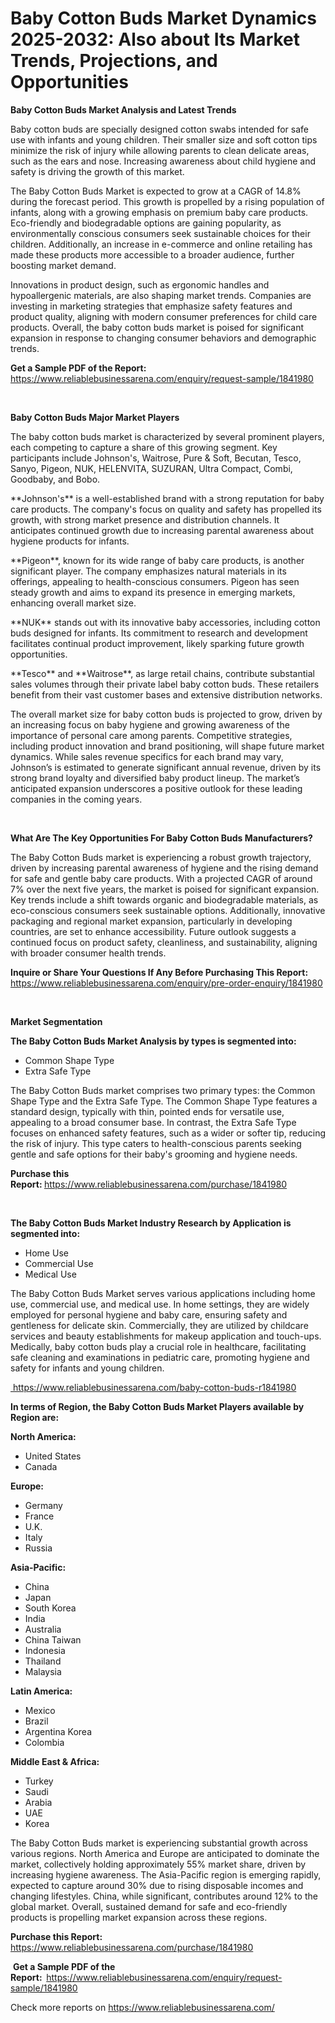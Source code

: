 <p><h1>Baby Cotton Buds Market Dynamics 2025-2032: Also about Its Market Trends, Projections, and Opportunities</h1></p><p><strong>Baby Cotton Buds Market Analysis and Latest Trends</strong></p>
<p><p>Baby cotton buds are specially designed cotton swabs intended for safe use with infants and young children. Their smaller size and soft cotton tips minimize the risk of injury while allowing parents to clean delicate areas, such as the ears and nose. Increasing awareness about child hygiene and safety is driving the growth of this market.</p><p>The Baby Cotton Buds Market is expected to grow at a CAGR of 14.8% during the forecast period. This growth is propelled by a rising population of infants, along with a growing emphasis on premium baby care products. Eco-friendly and biodegradable options are gaining popularity, as environmentally conscious consumers seek sustainable choices for their children. Additionally, an increase in e-commerce and online retailing has made these products more accessible to a broader audience, further boosting market demand. </p><p>Innovations in product design, such as ergonomic handles and hypoallergenic materials, are also shaping market trends. Companies are investing in marketing strategies that emphasize safety features and product quality, aligning with modern consumer preferences for child care products. Overall, the baby cotton buds market is poised for significant expansion in response to changing consumer behaviors and demographic trends.</p></p>
<p><strong>Get a Sample PDF of the Report:&nbsp;</strong> <a href="https://www.reliablebusinessarena.com/enquiry/request-sample/1841980?utm_campaign=2958&utm_medium=2&utm_source=Github&utm_content=ia&utm_term=26032025&utm_id=baby-cotton-buds">https://www.reliablebusinessarena.com/enquiry/request-sample/1841980</a></p>
<p>&nbsp;</p>
<p><strong>Baby Cotton Buds Major Market Players</strong></p>
<p><p>The baby cotton buds market is characterized by several prominent players, each competing to capture a share of this growing segment. Key participants include Johnson's, Waitrose, Pure & Soft, Becutan, Tesco, Sanyo, Pigeon, NUK, HELENVITA, SUZURAN, Ultra Compact, Combi, Goodbaby, and Bobo.</p><p>**Johnson's** is a well-established brand with a strong reputation for baby care products. The company's focus on quality and safety has propelled its growth, with strong market presence and distribution channels. It anticipates continued growth due to increasing parental awareness about hygiene products for infants.</p><p>**Pigeon**, known for its wide range of baby care products, is another significant player. The company emphasizes natural materials in its offerings, appealing to health-conscious consumers. Pigeon has seen steady growth and aims to expand its presence in emerging markets, enhancing overall market size.</p><p>**NUK** stands out with its innovative baby accessories, including cotton buds designed for infants. Its commitment to research and development facilitates continual product improvement, likely sparking future growth opportunities.</p><p>**Tesco** and **Waitrose**, as large retail chains, contribute substantial sales volumes through their private label baby cotton buds. These retailers benefit from their vast customer bases and extensive distribution networks.</p><p>The overall market size for baby cotton buds is projected to grow, driven by an increasing focus on baby hygiene and growing awareness of the importance of personal care among parents. Competitive strategies, including product innovation and brand positioning, will shape future market dynamics. While sales revenue specifics for each brand may vary, Johnson’s is estimated to generate significant annual revenue, driven by its strong brand loyalty and diversified baby product lineup. The market’s anticipated expansion underscores a positive outlook for these leading companies in the coming years.</p></p>
<p>&nbsp;</p>
<p><strong>What Are The Key Opportunities For Baby Cotton Buds Manufacturers?</strong></p>
<p><p>The Baby Cotton Buds market is experiencing a robust growth trajectory, driven by increasing parental awareness of hygiene and the rising demand for safe and gentle baby care products. With a projected CAGR of around 7% over the next five years, the market is poised for significant expansion. Key trends include a shift towards organic and biodegradable materials, as eco-conscious consumers seek sustainable options. Additionally, innovative packaging and regional market expansion, particularly in developing countries, are set to enhance accessibility. Future outlook suggests a continued focus on product safety, cleanliness, and sustainability, aligning with broader consumer health trends.</p></p>
<p><strong>Inquire or Share Your Questions If Any Before Purchasing This Report:</strong> <a href="https://www.reliablebusinessarena.com/enquiry/pre-order-enquiry/1841980?utm_campaign=2958&utm_medium=2&utm_source=Github&utm_content=ia&utm_term=26032025&utm_id=baby-cotton-buds">https://www.reliablebusinessarena.com/enquiry/pre-order-enquiry/1841980</a></p>
<p>&nbsp;</p>
<p><strong>Market Segmentation</strong></p>
<p><strong>The Baby Cotton Buds Market Analysis by types is segmented into:</strong></p>
<p><ul><li>Common Shape Type</li><li>Extra Safe Type</li></ul></p>
<p><p>The Baby Cotton Buds market comprises two primary types: the Common Shape Type and the Extra Safe Type. The Common Shape Type features a standard design, typically with thin, pointed ends for versatile use, appealing to a broad consumer base. In contrast, the Extra Safe Type focuses on enhanced safety features, such as a wider or softer tip, reducing the risk of injury. This type caters to health-conscious parents seeking gentle and safe options for their baby's grooming and hygiene needs.</p></p>
<p><strong>Purchase this Report:&nbsp;</strong><a href="https://www.reliablebusinessarena.com/purchase/1841980?utm_campaign=2958&utm_medium=2&utm_source=Github&utm_content=ia&utm_term=26032025&utm_id=baby-cotton-buds">https://www.reliablebusinessarena.com/purchase/1841980</a></p>
<p>&nbsp;</p>
<p><strong>The Baby Cotton Buds Market Industry Research by Application is segmented into:</strong></p>
<p><ul><li>Home Use</li><li>Commercial Use</li><li>Medical Use</li></ul></p>
<p><p>The Baby Cotton Buds Market serves various applications including home use, commercial use, and medical use. In home settings, they are widely employed for personal hygiene and baby care, ensuring safety and gentleness for delicate skin. Commercially, they are utilized by childcare services and beauty establishments for makeup application and touch-ups. Medically, baby cotton buds play a crucial role in healthcare, facilitating safe cleaning and examinations in pediatric care, promoting hygiene and safety for infants and young children.</p></p>
<p><a href="https://www.reliablebusinessarena.com/baby-cotton-buds-r1841980?utm_campaign=2958&utm_medium=2&utm_source=Github&utm_content=ia&utm_term=26032025&utm_id=baby-cotton-buds">&nbsp;https://www.reliablebusinessarena.com/baby-cotton-buds-r1841980</a></p>
<p><strong>In terms of Region, the Baby Cotton Buds Market Players available by Region are:</strong></p>
<p>
    <p> <strong> North America: </strong>
        <ul>
            <li>United States</li>
            <li>Canada</li>
        </ul>
        </p> 
    <p> <strong> Europe: </strong>
        <ul>
            <li>Germany</li>
            <li>France</li>
            <li>U.K.</li>
            <li>Italy</li>
            <li>Russia</li>
        </ul>
        </p> 
    <p> <strong> Asia-Pacific: </strong>
        <ul>
            <li>China</li>
            <li>Japan</li>
            <li>South Korea</li>
            <li>India</li>
            <li>Australia</li>
            <li>China Taiwan</li>
            <li>Indonesia</li>
            <li>Thailand</li>
            <li>Malaysia</li>
        </ul>
        </p> 
    <p> <strong> Latin America: </strong>
        <ul>
            <li>Mexico</li>
            <li>Brazil</li>
            <li>Argentina Korea</li>
            <li>Colombia</li>
        </ul>
        </p> 
    <p> <strong> Middle East & Africa: </strong>
        <ul>
            <li>Turkey</li>
            <li>Saudi</li>
            <li>Arabia</li>
            <li>UAE</li>
            <li>Korea</li>
        </ul>
    </p>
    </p>
<p><p>The Baby Cotton Buds market is experiencing substantial growth across various regions. North America and Europe are anticipated to dominate the market, collectively holding approximately 55% market share, driven by increasing hygiene awareness. The Asia-Pacific region is emerging rapidly, expected to capture around 30% due to rising disposable incomes and changing lifestyles. China, while significant, contributes around 12% to the global market. Overall, sustained demand for safe and eco-friendly products is propelling market expansion across these regions.</p></p>
<p><strong>Purchase this Report: </strong><a href="https://www.reliablebusinessarena.com/purchase/1841980?utm_campaign=2958&utm_medium=2&utm_source=Github&utm_content=ia&utm_term=26032025&utm_id=baby-cotton-buds">https://www.reliablebusinessarena.com/purchase/1841980</a></p>
<p>&nbsp;<strong>Get a Sample PDF of the Report:&nbsp;&nbsp;</strong><a href="https://www.reliablebusinessarena.com/enquiry/request-sample/1841980?utm_campaign=2958&utm_medium=2&utm_source=Github&utm_content=ia&utm_term=26032025&utm_id=baby-cotton-buds">https://www.reliablebusinessarena.com/enquiry/request-sample/1841980</a></p>
<p><strong></strong></p>
<p>Check more reports on <a href="https://www.reliablebusinessarena.com/?utm_campaign=2958&utm_medium=2&utm_source=Github&utm_content=ia&utm_term=26032025&utm_id=baby-cotton-buds">https://www.reliablebusinessarena.com/</a></p>